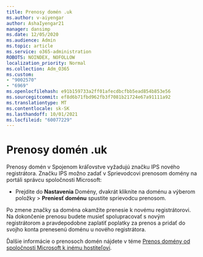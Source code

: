 ```yaml
---
title: Prenosy domén .uk
ms.author: v-aiyengar
author: AshaIyengar21
manager: dansimp
ms.date: 12/05/2020
ms.audience: Admin
ms.topic: article
ms.service: o365-administration
ROBOTS: NOINDEX, NOFOLLOW
localization_priority: Normal
ms.collection: Adm_O365
ms.custom:
- "9002570"
- "6969"
ms.openlocfilehash: e91b159733a2ff01afecdbcfbb5ead854b853e56
ms.sourcegitcommit: ef8d6b71fbd962fb3f7081b21724e67a91111a92
ms.translationtype: MT
ms.contentlocale: sk-SK
ms.lasthandoff: 10/01/2021
ms.locfileid: "60077229"
---
```

# <a name="uk-domain-transfers"></a>Prenosy domén .uk

Prenosy domén v Spojenom kráľovstve vyžadujú značku IPS nového registrátora. Značku IPS možno zadať v Sprievodcovi prenosom domény na portáli správcu spoločnosti Microsoft:

- Prejdite do **Nastavenia** Domény, dvakrát kliknite na doménu a výberom položky  >   **Preniesť doménu** spustite sprievodcu prenosom.

Po zmene značky sa doména okamžite prenesie k novému registrátorovi. Na dokončenie prenosu budete musieť spolupracovať s novým registrátorom a pravdepodobne zaplatiť poplatky za prenos a pridať do svojho konta prenesenú doménu u nového registrátora.

Ďalšie informácie o prenosoch domén nájdete v téme [Prenos domény od spoločnosti Microsoft k inému hostiteľovi](https://docs.microsoft.com/microsoft-365/admin/get-help-with-domains/transfer-a-domain-from-microsoft-to-another-host).
